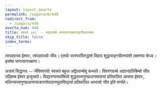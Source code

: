 ```yaml
---
layout: layout_avarta
permalink: /sagara/6/448
redirect_from:
  - /sagara/448
avarta_num: 448
title: आवर्तः ४४८ -- महावाक्ये भागत्यागलक्षणाङ्गीकारक्रमः
skip_title: false
index_terms: 
---
```


तत्पदवाच्य ईश्वरः, त्वंपदवाच्यो जीवः। एतयोः परस्परविरुद्धांशं
विहाय शुद्धासङ्गचैतन्यांशो लक्षणया बोध्यः। इयमेव भागत्यागलक्षणा।

अत्रायं सिद्धान्तः -- जीवेश्वरयोः स्वरूपं बहुधा अद्वैतग्रन्थेषु कथ्यते।
विवरणग्रन्थे अज्ञानप्रतिबिम्बो जीवः तद्बिम्ब ईश्वर इत्युच्यते। विद्यारण्यस्वामिमते शुद्धसत्त्वगुणप्रधानमायायां प्रतिफलित आभास ईश्वरः, मलिनसत्त्वगुणप्रधानान्तःकरणोपादानभूताविद्यायां प्रतिफलित आभासो जीव इति
वर्ण्यते।
